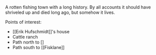 A rotten fishing town with a long history. By all accounts it should have shriveled up and died long ago, but somehow it lives.

Points of interest:
- [[Erik Hufschmidt]]'s house
- Cattle ranch
- Path north to []
- Path south to [[Fisklane]]
